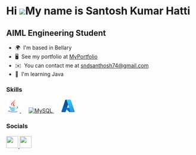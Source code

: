 Hi ![](https://user-images.githubusercontent.com/18350557/176309783-0785949b-9127-417c-8b55-ab5a4333674e.gif)My name is Santosh Kumar Hatti
===========================================================================================================================================

AIML Engineering Student
------------

* 🌍  I'm based in Bellary
* 🖥️  See my portfolio at [MyPortfolio](http://hatti.in)
* ✉️  You can contact me at [sndsanthosh74@gmail.com](mailto:sndsanthosh74@gmail.com)
* 🧠  I'm learning Java

### Skills

<p align="left">
  <a href="https://www.java.com/" target="_blank" rel="noreferrer" style="margin-right: 20px;">
    <img src="https://raw.githubusercontent.com/devicons/devicon/master/icons/java/java-original.svg" width="36" height="36" alt="Java" />
  </a>
  <a href="https://www.mysql.com/" target="_blank" rel="noreferrer" style="margin-right: 20px;">
    <img src="https://www.mysql.com/common/logos/logo-mysql-170x115.png" width="48" height="36" alt="MySQL" />
  </a>
  <a href="https://azure.microsoft.com/" target="_blank" rel="noreferrer">
    <img src="https://raw.githubusercontent.com/devicons/devicon/master/icons/azure/azure-original.svg" width="36" height="36" alt="Azure" />
  </a>
</p>


### Socials

<p align="left"> 
<a href="https://www.github.com/santoshkumarhatti" target="_blank" rel="noreferrer"> <picture> <source media="(prefers-color-scheme: dark)" srcset="https://raw.githubusercontent.com/danielcranney/readme-generator/main/public/icons/socials/github-dark.svg" /> <source media="(prefers-color-scheme: light)" srcset="https://raw.githubusercontent.com/danielcranney/readme-generator/main/public/icons/socials/github.svg" /> <img src="https://raw.githubusercontent.com/danielcranney/readme-generator/main/public/icons/socials/github.svg" width="32" height="32" /> </picture> </a> 
<a href="https://www.linkedin.com/in/santoshkumarhatti" target="_blank" rel="noreferrer"> <picture> <source media="(prefers-color-scheme: dark)" srcset="https://raw.githubusercontent.com/danielcranney/readme-generator/main/public/icons/socials/linkedin-dark.svg" /> <source media="(prefers-color-scheme: light)" srcset="https://raw.githubusercontent.com/danielcranney/readme-generator/main/public/icons/socials/linkedin.svg" /> <img src="https://raw.githubusercontent.com/danielcranney/readme-generator/main/public/icons/socials/linkedin.svg" width="32" height="32" /> </picture> </a> 
